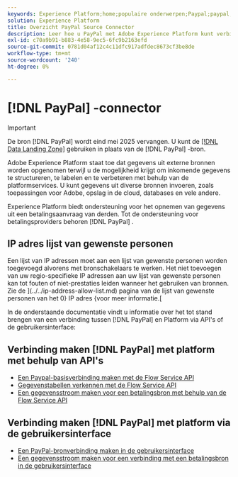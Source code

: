 ```yaml
---
keywords: Experience Platform;home;populaire onderwerpen;Paypal;paypal;PayPal
solution: Experience Platform
title: Overzicht PayPal Source Connector
description: Leer hoe u PayPal met Adobe Experience Platform kunt verbinden via API's of de gebruikersinterface.
exl-id: c70a9b91-b883-4e58-9ec5-6fc9b2163efd
source-git-commit: 0781d04af12c4c11dfc917adfdec8673cf3be8de
workflow-type: tm+mt
source-wordcount: '240'
ht-degree: 0%

---
```


# [!DNL PayPal] -connector

>[!IMPORTANT]
>
>De bron [!DNL PayPal] wordt eind mei 2025 vervangen. U kunt de [[!DNL Data Landing Zone]](../cloud-storage/data-landing-zone.md) gebruiken in plaats van de [!DNL PayPal] -bron.

Adobe Experience Platform staat toe dat gegevens uit externe bronnen worden opgenomen terwijl u de mogelijkheid krijgt om inkomende gegevens te structureren, te labelen en te verbeteren met behulp van de platformservices. U kunt gegevens uit diverse bronnen invoeren, zoals toepassingen voor Adobe, opslag in de cloud, databases en vele andere.

Experience Platform biedt ondersteuning voor het opnemen van gegevens uit een betalingsaanvraag van derden. Tot de ondersteuning voor betalingsproviders behoren [!DNL PayPal] .

## IP adres lijst van gewenste personen

Een lijst van IP adressen moet aan een lijst van gewenste personen worden toegevoegd alvorens met bronschakelaars te werken. Het niet toevoegen van uw regio-specifieke IP adressen aan uw lijst van gewenste personen kan tot fouten of niet-prestaties leiden wanneer het gebruiken van bronnen. Zie de ](../../ip-address-allow-list.md) pagina van de lijst van gewenste personen van het 0} IP adres {voor meer informatie.[

In de onderstaande documentatie vindt u informatie over het tot stand brengen van een verbinding tussen [!DNL PayPal] en Platform via API&#39;s of de gebruikersinterface:

## Verbinding maken [!DNL PayPal] met platform met behulp van API&#39;s

- [Een Paypal-basisverbinding maken met de Flow Service API](../../tutorials/api/create/payments/paypal.md)
- [Gegevenstabellen verkennen met de Flow Service API](../../tutorials/api/explore/tabular.md)
- [Een gegevensstroom maken voor een betalingsbron met behulp van de Flow Service API](../../tutorials/api/collect/payments.md)

## Verbinding maken [!DNL PayPal] met platform via de gebruikersinterface

- [Een PayPal-bronverbinding maken in de gebruikersinterface](../../tutorials/ui/create/payments/paypal.md)
- [Een gegevensstroom maken voor een verbinding met een betalingsbron in de gebruikersinterface](../../tutorials/ui/dataflow/payments.md)
